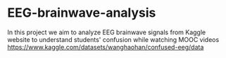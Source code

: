 # EEG-brainwave-analysis
In this project we aim to analyze EEG brainwave signals from Kaggle website to understand students' confusion while watching MOOC videos
https://www.kaggle.com/datasets/wanghaohan/confused-eeg/data
